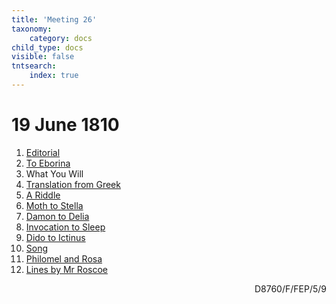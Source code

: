 ```yaml
---
title: 'Meeting 26'
taxonomy:
    category: docs
child_type: docs
visible: false
tntsearch:
    index: true
---
```


# 19 June 1810

1. [Editorial](editorial)
2. [To Eborina](eborina)
3. <span class="grey">What You Will</span> <a href="../season-2/meeting-25/what"><i class="fa fa-link" aria-hidden="true"></i></a>
4. [Translation from Greek](greek)  
5. [A Riddle](riddle)
6. [Moth to Stella](moth)
7. [Damon to Delia](damon)
8. [Invocation to Sleep](sleep)
9. [Dido to Ictinus](dido)
10. [Song](song)
11. [Philomel and Rosa](fairy)
12. [Lines by Mr Roscoe](lines)

<div style="text-align:right"><span class="dro">D8760/F/FEP/5/9</span> <a href="https://calmview.derbyshire.gov.uk/calmview/Record.aspx?src=CalmView.Catalog&id=D8760%2fF%2fFEP%2f5%2f9&pos=8" target="_blank"><i class="fa fa-external-link"></i></a></div>